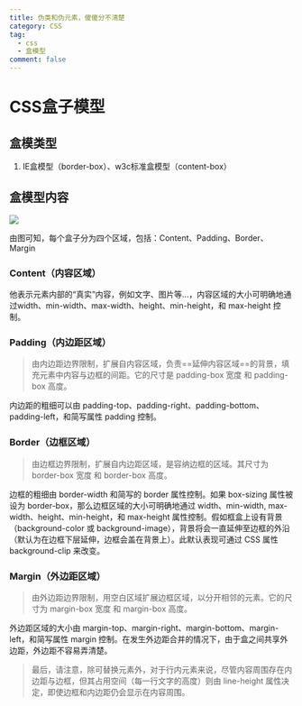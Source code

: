 ```yaml
---
title: 伪类和伪元素，傻傻分不清楚
category: CSS
tag:
  - css
  - 盒模型
comment: false
---
```


# CSS盒子模型
## 盒模类型
1. IE盒模型（border-box）、w3c标准盒模型（content-box）

## 盒模型内容
![](https://media.prod.mdn.mozit.cloud/attachments/2014/09/29/8685/0930aa361239ef7b22a8da798410a855/boxmodel-(3).png)

由图可知，每个盒子分为四个区域，包括：Content、Padding、Border、Margin

### Content（内容区域）
他表示元素内部的“真实”内容，例如文字、图片等...，内容区域的大小可明确地通过width、min-width、max-width、height、min-height，和 max-height 控制。

### Padding（内边距区域）
> 由内边距边界限制，扩展自内容区域，负责==延伸内容区域==的背景，填充元素中内容与边框的间距。它的尺寸是 padding-box 宽度 和 padding-box 高度。

内边距的粗细可以由 padding-top、padding-right、padding-bottom、padding-left，和简写属性 padding 控制。

### Border（边框区域）
> 由边框边界限制，扩展自内边距区域，是容纳边框的区域。其尺寸为 border-box  宽度 和 border-box 高度。

边框的粗细由 border-width 和简写的 border 属性控制。如果 box-sizing 属性被设为 border-box，那么边框区域的大小可明确地通过 width、min-width, max-width、height、min-height，和 max-height 属性控制。假如框盒上设有背景（background-color 或 background-image），背景将会一直延伸至边框的外沿（默认为在边框下层延伸，边框会盖在背景上）。此默认表现可通过 CSS 属性 background-clip 来改变。


### Margin（外边距区域）
> 由外边距边界限制，用空白区域扩展边框区域，以分开相邻的元素。它的尺寸为 margin-box 宽度 和 margin-box 高度。

外边距区域的大小由 margin-top、margin-right、margin-bottom、margin-left，和简写属性 margin 控制。在发生外边距合并的情况下，由于盒之间共享外边距，外边距不容易弄清楚。

> 最后，请注意，除可替换元素外，对于行内元素来说，尽管内容周围存在内边距与边框，但其占用空间（每一行文字的高度）则由 line-height 属性决定，即使边框和内边距仍会显示在内容周围。